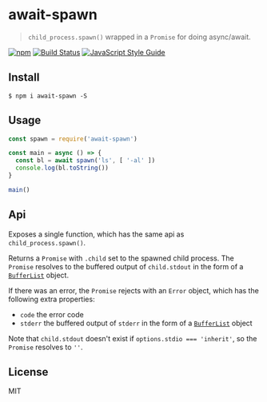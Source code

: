 # await-spawn

> `child_process.spawn()` wrapped in a `Promise` for doing async/await.

[![npm](https://img.shields.io/npm/v/await-spawn.svg)](https://www.npmjs.com/package/await-spawn)
[![Build Status](https://travis-ci.org/ralphtheninja/await-spawn.svg?branch=master)](https://travis-ci.org/ralphtheninja/await-spawn)
[![JavaScript Style Guide](https://img.shields.io/badge/code_style-standard-brightgreen.svg)](https://standardjs.com)

## Install

```
$ npm i await-spawn -S
```

## Usage

```js
const spawn = require('await-spawn')

const main = async () => {
  const bl = await spawn('ls', [ '-al' ])
  console.log(bl.toString())
}

main()
```

## Api

Exposes a single function, which has the same api as `child_process.spawn()`.

Returns a `Promise` with `.child` set to the spawned child process. The `Promise` resolves to the buffered output of `child.stdout` in the form of a [`BufferList`] object.

If there was an error, the `Promise` rejects with an `Error` object, which has the following extra properties:

* `code` the error code
* `stderr` the buffered output of `stderr` in the form of a [`BufferList`] object

Note that `child.stdout` doesn't exist if `options.stdio === 'inherit'`, so the `Promise` resolves to `''`.

## License

MIT

[`BufferList`]: https://github.com/rvagg/bl
